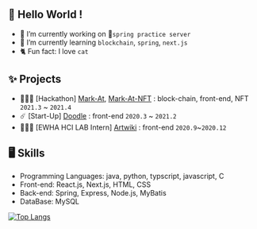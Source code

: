 ## 🐆 Hello World ! 

* 🔭 I’m currently working on 🌿`spring practice server`
* 🌱 I’m currently learning `blockchain`, `spring`, `next.js`
* 🐈 Fun fact: I love `cat` 

## ✨ Projects
*  🏃🏻‍♀️ [Hackathon] [Mark-At](https://github.com/seungwon2/Mark-at), [Mark-At-NFT](https://github.com/seungwon2/Mark-at-NFT) : block-chain, front-end, NFT `2021.3` ~ `2021.4`
* ☄️ [Start-Up] [Doodle](https://github.com/seungwon2/Doodle_2021) : front-end `2020.3` ~ `2021.2`
* 👩🏻‍💻 [EWHA HCI LAB Intern] [Artwiki](https://github.com/seungwon2/Artwiki) : front-end `2020.9`~`2020.12`

## 🖥 Skills
* Programming Languages: java, python, typscript, javascript, C
* Front-end: React.js, Next.js, HTML, CSS
* Back-end: Spring, Express, Node.js, MyBatis
* DataBase: MySQL

[![Top Langs](https://github-readme-stats.vercel.app/api/top-langs/?username=seungwon2&layout=compact)](https://github.com/anuraghazra/github-readme-stats)
